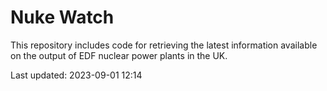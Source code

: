 # Nuke Watch

This repository includes code for retrieving the latest information available on the output of EDF nuclear power plants in the UK.

Last updated: 2023-09-01 12:14